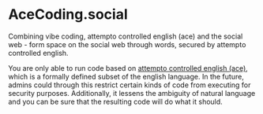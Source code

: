 # AceCoding.social

Combining vibe coding, attempto controlled english (ace) and the social web - form space on the social web through words, secured by attempto controlled english.

You are only able to run code based on [attempto controlled english (ace)](https://en.wikipedia.org/wiki/Attempto_Controlled_English), which is a formally defined subset of the english language.
In the future, admins could through this restrict certain kinds of code from executing for security purposes.
Additionally, it lessens the ambiguity of natural language and you can be sure that the resulting code will do what it should.
